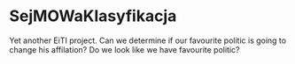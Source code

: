 SejMOWaKlasyfikacja
===================

Yet another EiTI project. Can we determine if our favourite politic is going to change his affilation? Do we look like we have favourite politic?
